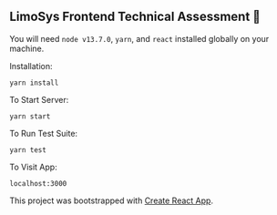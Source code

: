 ## LimoSys Frontend Technical Assessment 🚀

You will need `node v13.7.0`, `yarn`, and `react` installed globally on your machine.

Installation:

`yarn install`

To Start Server:

`yarn start`

To Run Test Suite:

`yarn test`

To Visit App:

`localhost:3000`

This project was bootstrapped with [Create React App](https://github.com/facebook/create-react-app).
